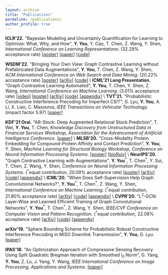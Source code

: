 ```yaml
---
layout: archive
title: "Publications"
permalink: /publications/
author_profile: true
---
```

**ICLR'22.** "Bayesian Modeling and Uncertainty Quantification for Learning to Optimize: What, Why, and How", **Y. You**, Y. Cao, T. Chen, Z. Wang, Y. Shen, *International Conference on Learning Representations*. (32.29% acceptance rate)
[[poster]](https://yyou1996.github.io/files/iclr2022_bl2o_poster.pdf)
[[paper]](https://openreview.net/forum?id=EVVadRFRgL7)
[[code]](https://github.com/Shen-Lab/Bayesian-L2O)

**WSDM'22.** "Bringing Your Own View: Graph Contrastive Learning without Prefabricated Data Augmentations", **Y. You**, T. Chen, Z. Wang, Y. Shen, *ACM International Conference on Web Search and Data Mining*. (20.22% acceptance rate)
[[poster]](https://yyou1996.github.io/files/wsdm2022_graphcl_lp_poster.pdf)
[[arXiv]](https://arxiv.org/abs/2201.01702)
[[code]](https://github.com/Shen-Lab/GraphCL_Automated) \\
**ICML'21 Long Presentation.** "Graph Contrastive Learning Automated", **Y. You**, T. Chen, Y. Shen, Z. Wang, *International Conference on Machine Learning*. (3.01% acceptance rate)
[[video]](https://slideslive.com/38958634/graph-contrastive-learning-automated) [[poster]](https://yyou1996.github.io/files/icml2021_graphcl_automated_poster.pdf) [[arXiv]](https://arxiv.org/abs/2106.07594) [[code]](https://github.com/Shen-Lab/GraphCL_Automated) [[appendix]](https://yyou1996.github.io/files/icml2021_graphcl_automated_supplement.pdf) \\
**TVT'21.** "Probabilistic Constructive Interference Precoding for Imperfect CSIT", G. Lyu, **Y. You**, A. Li, X. Liao, C. Masouros, *IEEE Transactions on Vehicular Technology*. (impact factor 5.97)
[[paper]](https://ieeexplore.ieee.org/document/9374108)

**KDF'21 Oral.** "AR-Stock: Deep Augmented Relational Stock Prediction", T. Wei, **Y. You**, T. Chen, *Knowledge Discovery from Unstructured Data in Financial Services Workshop, Association for the Advancement of Artificial Intelligence Conference*.
[[paper]](https://aaai-kdf.github.io/kdf2021/assets/pdfs/KDF_21_paper_5.pdf) \\
**MLSB'20.** "Cross-Modality Protein Embedding for Compound-Protein Affinity and Contact Prediction", **Y. You**, Y. Shen, *Machine Learning for Structural Biology Workshop, Conference on Neural Information Processing Systems*.
[[poster]](https://yyou1996.github.io/files/mlsb2020_cpac_poster.pdf) [[bioRxiv]](https://www.biorxiv.org/content/10.1101/2020.11.29.403162v1) \\
**NeurIPS'20.** "Graph Contrastive Learning with Augmentations", **Y. You**<sup>\*</sup>, T. Chen<sup>\*</sup>, Y. Sui, T. Chen, Z. Wang, Y. Shen, *Conference on Neural Information Processing Systems*. (<sup>\*</sup>equal contribution, 20.09% acceptance rate)
[[poster]](https://yyou1996.github.io/files/neurips2020_graphcl_poster.pdf) [[arXiv]](https://arxiv.org/abs/2010.13902) [[code]](https://github.com/Shen-Lab/GraphCL) [[appendix]](https://yyou1996.github.io/files/neurips2020_graphcl_supplement.pdf) \\
**ICML'20.** "When Does Self-Supervision Help Graph Convolutional Networks?", **Y. You**<sup>\*</sup>, T. Chen<sup>\*</sup>, Z. Wang, Y. Shen, *International Conference on Machine Learning*. (<sup>\*</sup>equal contribution, 21.80% acceptance rate)
[[arXiv]](https://arxiv.org/abs/2006.09136) [[code]](https://github.com/Shen-Lab/SS-GCNs) [[appendix]](https://yyou1996.github.io/files/icml2020_ssgcn_supplement.pdf) \\
**CVPR'20.** "L<sup>2</sup>-GCN: Layer-Wise and Learned Efficient Training of Graph Convolutional Networks", **Y. You**<sup>\*</sup>, T. Chen<sup>\*</sup>, Z. Wang, Y. Shen, *IEEE/CVF Conference on Computer Vision and Pattern Recognition*. (<sup>\*</sup>equal contribution, 22.08% acceptance rate)
[[arXiv]](https://arxiv.org/abs/2003.13606) [[code]](https://github.com/TAMU-VITA/L2-GCN) [[appendix]](https://yyou1996.github.io/files/cvpr2020_l2gcn_supplement.pdf)

**arXiv'19.** "Sphere Bounding Scheme for Probabilistic Robust Constructive Interference Precoding in MISO Downlink Transmission", **Y. You**, G. Lyu. [[paper]](https://arxiv.org/abs/1903.04740)

**IPAS'18.** "An Optimization Approach of Compressive Sensing Recovery Using Split Quadratic Bregman Iteration with Smoothed l<sub>0</sub> Norm", G. Yang, **Y. You**, Z. Lu, J. Yang, Y. Wang, *IEEE International Conference on Image Processing, Applications and Systems*. [[paper]](https://ieeexplore.ieee.org/abstract/document/8708870)
